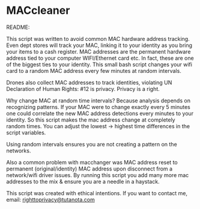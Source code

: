 # MACcleaner
README:

This script was written to avoid common MAC hardware address tracking. 
Even dept stores will track your MAC, linking it to your identity as
you bring your items to a cash register. MAC addresses are the permanent 
hardware address tied to your computer WIFI/Ethernet card etc. In fact,
these are one of the biggest ties to your identity. This small bash script 
changes your wifi card to a random MAC address every few minutes at 
random intervals. 

Drones also collect MAC addresses to track identities, violating 
UN Declaration of Human Rights: #12 is privacy. Privacy is a right.

Why change MAC at random time intervals? Because analysis depends on recognizing 
patterns. If your MAC were to change exactly every 5 minutes one could 
correlate the new MAC address detections every minutes to your identity. 
So this script makes the mac address change at completely random times. 
You can adjust the lowest -> highest time differences in the script variables.

Using random intervals ensures you are not creating a pattern on the 
networks. 

Also a common problem with macchanger was MAC address reset to permanent
(original/identity) MAC address upon disconnect from a network/wifi driver
issues. By running this script you add many more mac addresses to the mix
& ensure you are a needle in a haystack.

This script was created with ethical intentions. If you want to contact me,
email: righttoprivacy@tutanota.com
